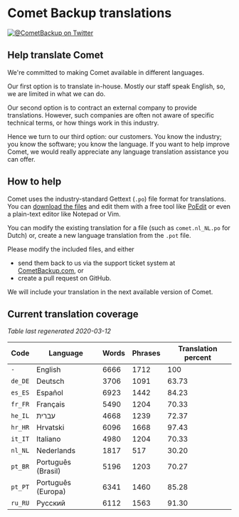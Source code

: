 # Comet Backup translations

[![@CometBackup on Twitter](https://img.shields.io/badge/twitter-%40CometBackup-blue.svg?style=flat)](https://twitter.com/CometBackup)

## Help translate Comet

We're committed to making Comet available in different languages.

Our first option is to translate in-house. Mostly our staff speak English, so, we are limited in what we can do.

Our second option is to contract an external company to provide translations. However, such companies are often not aware of specific technical terms, or how things work in this industry.

Hence we turn to our third option: our customers. You know the industry; you know the software; you know the language. If you want to help improve Comet, we would really appreciate any language translation assistance you can offer.

## How to help

Comet uses the industry-standard Gettext (`.po`) file format for translations. You can [download the files](https://github.com/CometBackup/translations/archive/master.zip) and edit them with a free tool like [PoEdit](https://poedit.net/) or even a plain-text editor like Notepad or Vim.

You can modify the existing translation for a file (such as `comet.nl_NL.po` for Dutch) or, create a new language translation from the `.pot` file.

Please modify the included files, and either 
- send them back to us via the support ticket system at [CometBackup.com](https://cometbackup.com/), or
- create a pull request on GitHub.

We will include your translation in the next available version of Comet.

## Current translation coverage
*Table last regenerated 2020-03-12*

|Code    |Language              |Words   |Phrases |Translation percent
|--------|----------------------|--------|--------|---------
|`-`     |English               |    6666|    1712|     100
|`de_DE` |Deutsch               |    3706|    1091|   63.73
|`es_ES` |Español               |    6923|    1442|   84.23
|`fr_FR` |Français              |    5490|    1204|   70.33
|`he_IL` |עברית‬                 |    4668|    1239|   72.37
|`hr_HR` |Hrvatski              |    6096|    1668|   97.43
|`it_IT` |Italiano              |    4980|    1204|   70.33
|`nl_NL` |Nederlands            |    1817|     517|   30.20
|`pt_BR` |Português (Brasil)    |    5196|    1203|   70.27
|`pt_PT` |Português (Europa)    |    6341|    1460|   85.28
|`ru_RU` |Русский               |    6112|    1563|   91.30
